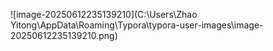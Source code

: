 ![image-20250612235139210](C:\Users\Zhao Yitong\AppData\Roaming\Typora\typora-user-images\image-20250612235139210.png)

